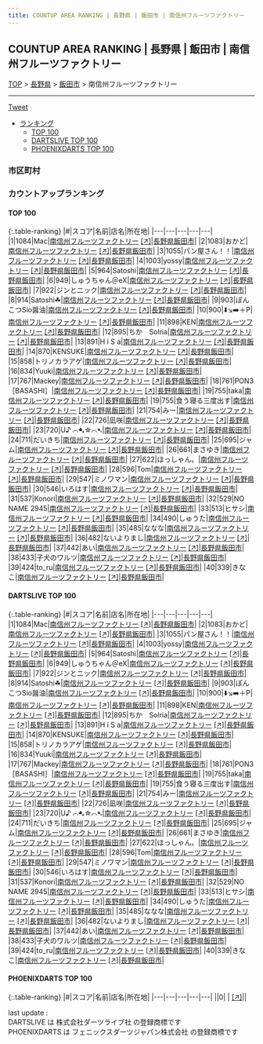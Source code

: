 ```yaml
---
title: COUNTUP AREA RANKING | 長野県 | 飯田市 | 南信州フルーツファクトリー
---
```

## COUNTUP AREA RANKING | 長野県 | 飯田市 | 南信州フルーツファクトリー

[TOP](/darts/rank/) > [長野県](/darts/rank/長野県/) > [飯田市](/darts/rank/長野県/飯田市/) > 南信州フルーツファクトリー

___

<a href="https://twitter.com/share?ref_src=twsrc%5Etfw" data-text="COUNTUP AREA RANKING | 長野県飯田市南信州フルーツファクトリー" class="twitter-share-button" data-hashtags="DARTSLIVE,PHOENIXDARTS,darts,ダーツ" data-show-count="false">Tweet</a>

* [ランキング](#カウントアップランキング)
    * [TOP 100](#top-100)
    * [DARTSLIVE TOP 100](#dartslive-top-100)
    * [PHOENIXDARTS TOP 100](#phoenixdarts-top-100)

### 市区町村

<ul>

</ul>

### カウントアップランキング

#### TOP 100



{:.table-ranking}
|#|スコア|名前|店名|所在地|
|---|---|---|---|---|
|1|1084|<span class="rank-name-dl">Mac</span>|<a href="/darts/rank/shops/d4917cc6288412ed0d9b047a20a7ba1e.html">南信州フルーツファクトリー</a> <a href="https://search.dartslive.com/jp/shop/d4917cc6288412ed0d9b047a20a7ba1e">[↗]</a>|<a href="/darts/rank/長野県/飯田市">長野県飯田市</a>|
|2|1083|<span class="rank-name-dl">おかど</span>|<a href="/darts/rank/shops/d4917cc6288412ed0d9b047a20a7ba1e.html">南信州フルーツファクトリー</a> <a href="https://search.dartslive.com/jp/shop/d4917cc6288412ed0d9b047a20a7ba1e">[↗]</a>|<a href="/darts/rank/長野県/飯田市">長野県飯田市</a>|
|3|1055|<span class="rank-name-dl">パン屋さん！！</span>|<a href="/darts/rank/shops/d4917cc6288412ed0d9b047a20a7ba1e.html">南信州フルーツファクトリー</a> <a href="https://search.dartslive.com/jp/shop/d4917cc6288412ed0d9b047a20a7ba1e">[↗]</a>|<a href="/darts/rank/長野県/飯田市">長野県飯田市</a>|
|4|1003|<span class="rank-name-dl">yossy</span>|<a href="/darts/rank/shops/d4917cc6288412ed0d9b047a20a7ba1e.html">南信州フルーツファクトリー</a> <a href="https://search.dartslive.com/jp/shop/d4917cc6288412ed0d9b047a20a7ba1e">[↗]</a>|<a href="/darts/rank/長野県/飯田市">長野県飯田市</a>|
|5|964|<span class="rank-name-dl">Satoshi</span>|<a href="/darts/rank/shops/d4917cc6288412ed0d9b047a20a7ba1e.html">南信州フルーツファクトリー</a> <a href="https://search.dartslive.com/jp/shop/d4917cc6288412ed0d9b047a20a7ba1e">[↗]</a>|<a href="/darts/rank/長野県/飯田市">長野県飯田市</a>|
|6|949|<span class="rank-name-dl">しゅうちゃん＠eX</span>|<a href="/darts/rank/shops/d4917cc6288412ed0d9b047a20a7ba1e.html">南信州フルーツファクトリー</a> <a href="https://search.dartslive.com/jp/shop/d4917cc6288412ed0d9b047a20a7ba1e">[↗]</a>|<a href="/darts/rank/長野県/飯田市">長野県飯田市</a>|
|7|922|<span class="rank-name-dl">ジンとニック</span>|<a href="/darts/rank/shops/d4917cc6288412ed0d9b047a20a7ba1e.html">南信州フルーツファクトリー</a> <a href="https://search.dartslive.com/jp/shop/d4917cc6288412ed0d9b047a20a7ba1e">[↗]</a>|<a href="/darts/rank/長野県/飯田市">長野県飯田市</a>|
|8|914|<span class="rank-name-dl">Satoshi☘︎︎</span>|<a href="/darts/rank/shops/d4917cc6288412ed0d9b047a20a7ba1e.html">南信州フルーツファクトリー</a> <a href="https://search.dartslive.com/jp/shop/d4917cc6288412ed0d9b047a20a7ba1e">[↗]</a>|<a href="/darts/rank/長野県/飯田市">長野県飯田市</a>|
|9|903|<span class="rank-name-dl">ぽんこつSio醤油</span>|<a href="/darts/rank/shops/d4917cc6288412ed0d9b047a20a7ba1e.html">南信州フルーツファクトリー</a> <a href="https://search.dartslive.com/jp/shop/d4917cc6288412ed0d9b047a20a7ba1e">[↗]</a>|<a href="/darts/rank/長野県/飯田市">長野県飯田市</a>|
|10|900|<span class="rank-name-dl">⬇️↘️➡️＋P</span>|<a href="/darts/rank/shops/d4917cc6288412ed0d9b047a20a7ba1e.html">南信州フルーツファクトリー</a> <a href="https://search.dartslive.com/jp/shop/d4917cc6288412ed0d9b047a20a7ba1e">[↗]</a>|<a href="/darts/rank/長野県/飯田市">長野県飯田市</a>|
|11|898|<span class="rank-name-dl">KEN</span>|<a href="/darts/rank/shops/d4917cc6288412ed0d9b047a20a7ba1e.html">南信州フルーツファクトリー</a> <a href="https://search.dartslive.com/jp/shop/d4917cc6288412ed0d9b047a20a7ba1e">[↗]</a>|<a href="/darts/rank/長野県/飯田市">長野県飯田市</a>|
|12|895|<span class="rank-name-dl">ちか　Solria</span>|<a href="/darts/rank/shops/d4917cc6288412ed0d9b047a20a7ba1e.html">南信州フルーツファクトリー</a> <a href="https://search.dartslive.com/jp/shop/d4917cc6288412ed0d9b047a20a7ba1e">[↗]</a>|<a href="/darts/rank/長野県/飯田市">長野県飯田市</a>|
|13|891|<span class="rank-name-dl">H i S a</span>|<a href="/darts/rank/shops/d4917cc6288412ed0d9b047a20a7ba1e.html">南信州フルーツファクトリー</a> <a href="https://search.dartslive.com/jp/shop/d4917cc6288412ed0d9b047a20a7ba1e">[↗]</a>|<a href="/darts/rank/長野県/飯田市">長野県飯田市</a>|
|14|870|<span class="rank-name-dl">KENSUKE</span>|<a href="/darts/rank/shops/d4917cc6288412ed0d9b047a20a7ba1e.html">南信州フルーツファクトリー</a> <a href="https://search.dartslive.com/jp/shop/d4917cc6288412ed0d9b047a20a7ba1e">[↗]</a>|<a href="/darts/rank/長野県/飯田市">長野県飯田市</a>|
|15|858|<span class="rank-name-dl">トリノカラアゲ</span>|<a href="/darts/rank/shops/d4917cc6288412ed0d9b047a20a7ba1e.html">南信州フルーツファクトリー</a> <a href="https://search.dartslive.com/jp/shop/d4917cc6288412ed0d9b047a20a7ba1e">[↗]</a>|<a href="/darts/rank/長野県/飯田市">長野県飯田市</a>|
|16|834|<span class="rank-name-dl">Yuuki</span>|<a href="/darts/rank/shops/d4917cc6288412ed0d9b047a20a7ba1e.html">南信州フルーツファクトリー</a> <a href="https://search.dartslive.com/jp/shop/d4917cc6288412ed0d9b047a20a7ba1e">[↗]</a>|<a href="/darts/rank/長野県/飯田市">長野県飯田市</a>|
|17|767|<span class="rank-name-dl">Mackey</span>|<a href="/darts/rank/shops/d4917cc6288412ed0d9b047a20a7ba1e.html">南信州フルーツファクトリー</a> <a href="https://search.dartslive.com/jp/shop/d4917cc6288412ed0d9b047a20a7ba1e">[↗]</a>|<a href="/darts/rank/長野県/飯田市">長野県飯田市</a>|
|18|761|<span class="rank-name-dl">PON3［BASASHI］</span>|<a href="/darts/rank/shops/d4917cc6288412ed0d9b047a20a7ba1e.html">南信州フルーツファクトリー</a> <a href="https://search.dartslive.com/jp/shop/d4917cc6288412ed0d9b047a20a7ba1e">[↗]</a>|<a href="/darts/rank/長野県/飯田市">長野県飯田市</a>|
|19|755|<span class="rank-name-dl">taka</span>|<a href="/darts/rank/shops/d4917cc6288412ed0d9b047a20a7ba1e.html">南信州フルーツファクトリー</a> <a href="https://search.dartslive.com/jp/shop/d4917cc6288412ed0d9b047a20a7ba1e">[↗]</a>|<a href="/darts/rank/長野県/飯田市">長野県飯田市</a>|
|19|755|<span class="rank-name-dl">食う寝る三度出す</span>|<a href="/darts/rank/shops/d4917cc6288412ed0d9b047a20a7ba1e.html">南信州フルーツファクトリー</a> <a href="https://search.dartslive.com/jp/shop/d4917cc6288412ed0d9b047a20a7ba1e">[↗]</a>|<a href="/darts/rank/長野県/飯田市">長野県飯田市</a>|
|21|754|<span class="rank-name-dl">みー</span>|<a href="/darts/rank/shops/d4917cc6288412ed0d9b047a20a7ba1e.html">南信州フルーツファクトリー</a> <a href="https://search.dartslive.com/jp/shop/d4917cc6288412ed0d9b047a20a7ba1e">[↗]</a>|<a href="/darts/rank/長野県/飯田市">長野県飯田市</a>|
|22|726|<span class="rank-name-dl">凪咲</span>|<a href="/darts/rank/shops/d4917cc6288412ed0d9b047a20a7ba1e.html">南信州フルーツファクトリー</a> <a href="https://search.dartslive.com/jp/shop/d4917cc6288412ed0d9b047a20a7ba1e">[↗]</a>|<a href="/darts/rank/長野県/飯田市">長野県飯田市</a>|
|23|720|<span class="rank-name-dl">U♪ ⌒➷☆⌒➴</span>|<a href="/darts/rank/shops/d4917cc6288412ed0d9b047a20a7ba1e.html">南信州フルーツファクトリー</a> <a href="https://search.dartslive.com/jp/shop/d4917cc6288412ed0d9b047a20a7ba1e">[↗]</a>|<a href="/darts/rank/長野県/飯田市">長野県飯田市</a>|
|24|711|<span class="rank-name-dl">だいきち</span>|<a href="/darts/rank/shops/d4917cc6288412ed0d9b047a20a7ba1e.html">南信州フルーツファクトリー</a> <a href="https://search.dartslive.com/jp/shop/d4917cc6288412ed0d9b047a20a7ba1e">[↗]</a>|<a href="/darts/rank/長野県/飯田市">長野県飯田市</a>|
|25|695|<span class="rank-name-dl">ジャム</span>|<a href="/darts/rank/shops/d4917cc6288412ed0d9b047a20a7ba1e.html">南信州フルーツファクトリー</a> <a href="https://search.dartslive.com/jp/shop/d4917cc6288412ed0d9b047a20a7ba1e">[↗]</a>|<a href="/darts/rank/長野県/飯田市">長野県飯田市</a>|
|26|661|<span class="rank-name-dl">まさゆき</span>|<a href="/darts/rank/shops/d4917cc6288412ed0d9b047a20a7ba1e.html">南信州フルーツファクトリー</a> <a href="https://search.dartslive.com/jp/shop/d4917cc6288412ed0d9b047a20a7ba1e">[↗]</a>|<a href="/darts/rank/長野県/飯田市">長野県飯田市</a>|
|27|622|<span class="rank-name-dl">ほっしゃん。</span>|<a href="/darts/rank/shops/d4917cc6288412ed0d9b047a20a7ba1e.html">南信州フルーツファクトリー</a> <a href="https://search.dartslive.com/jp/shop/d4917cc6288412ed0d9b047a20a7ba1e">[↗]</a>|<a href="/darts/rank/長野県/飯田市">長野県飯田市</a>|
|28|596|<span class="rank-name-dl">Tom</span>|<a href="/darts/rank/shops/d4917cc6288412ed0d9b047a20a7ba1e.html">南信州フルーツファクトリー</a> <a href="https://search.dartslive.com/jp/shop/d4917cc6288412ed0d9b047a20a7ba1e">[↗]</a>|<a href="/darts/rank/長野県/飯田市">長野県飯田市</a>|
|29|547|<span class="rank-name-dl">ミノワマン</span>|<a href="/darts/rank/shops/d4917cc6288412ed0d9b047a20a7ba1e.html">南信州フルーツファクトリー</a> <a href="https://search.dartslive.com/jp/shop/d4917cc6288412ed0d9b047a20a7ba1e">[↗]</a>|<a href="/darts/rank/長野県/飯田市">長野県飯田市</a>|
|30|546|<span class="rank-name-dl">いろはす</span>|<a href="/darts/rank/shops/d4917cc6288412ed0d9b047a20a7ba1e.html">南信州フルーツファクトリー</a> <a href="https://search.dartslive.com/jp/shop/d4917cc6288412ed0d9b047a20a7ba1e">[↗]</a>|<a href="/darts/rank/長野県/飯田市">長野県飯田市</a>|
|31|537|<span class="rank-name-dl">Konori</span>|<a href="/darts/rank/shops/d4917cc6288412ed0d9b047a20a7ba1e.html">南信州フルーツファクトリー</a> <a href="https://search.dartslive.com/jp/shop/d4917cc6288412ed0d9b047a20a7ba1e">[↗]</a>|<a href="/darts/rank/長野県/飯田市">長野県飯田市</a>|
|32|529|<span class="rank-name-dl">NO NAME 2945</span>|<a href="/darts/rank/shops/d4917cc6288412ed0d9b047a20a7ba1e.html">南信州フルーツファクトリー</a> <a href="https://search.dartslive.com/jp/shop/d4917cc6288412ed0d9b047a20a7ba1e">[↗]</a>|<a href="/darts/rank/長野県/飯田市">長野県飯田市</a>|
|33|513|<span class="rank-name-dl">ヒサシ</span>|<a href="/darts/rank/shops/d4917cc6288412ed0d9b047a20a7ba1e.html">南信州フルーツファクトリー</a> <a href="https://search.dartslive.com/jp/shop/d4917cc6288412ed0d9b047a20a7ba1e">[↗]</a>|<a href="/darts/rank/長野県/飯田市">長野県飯田市</a>|
|34|490|<span class="rank-name-dl">しゅうた</span>|<a href="/darts/rank/shops/d4917cc6288412ed0d9b047a20a7ba1e.html">南信州フルーツファクトリー</a> <a href="https://search.dartslive.com/jp/shop/d4917cc6288412ed0d9b047a20a7ba1e">[↗]</a>|<a href="/darts/rank/長野県/飯田市">長野県飯田市</a>|
|35|485|<span class="rank-name-dl">ななな</span>|<a href="/darts/rank/shops/d4917cc6288412ed0d9b047a20a7ba1e.html">南信州フルーツファクトリー</a> <a href="https://search.dartslive.com/jp/shop/d4917cc6288412ed0d9b047a20a7ba1e">[↗]</a>|<a href="/darts/rank/長野県/飯田市">長野県飯田市</a>|
|36|482|<span class="rank-name-dl">ないよりまし</span>|<a href="/darts/rank/shops/d4917cc6288412ed0d9b047a20a7ba1e.html">南信州フルーツファクトリー</a> <a href="https://search.dartslive.com/jp/shop/d4917cc6288412ed0d9b047a20a7ba1e">[↗]</a>|<a href="/darts/rank/長野県/飯田市">長野県飯田市</a>|
|37|442|<span class="rank-name-dl">あい</span>|<a href="/darts/rank/shops/d4917cc6288412ed0d9b047a20a7ba1e.html">南信州フルーツファクトリー</a> <a href="https://search.dartslive.com/jp/shop/d4917cc6288412ed0d9b047a20a7ba1e">[↗]</a>|<a href="/darts/rank/長野県/飯田市">長野県飯田市</a>|
|38|433|<span class="rank-name-dl">子犬のワルツ</span>|<a href="/darts/rank/shops/d4917cc6288412ed0d9b047a20a7ba1e.html">南信州フルーツファクトリー</a> <a href="https://search.dartslive.com/jp/shop/d4917cc6288412ed0d9b047a20a7ba1e">[↗]</a>|<a href="/darts/rank/長野県/飯田市">長野県飯田市</a>|
|39|424|<span class="rank-name-dl">to_ru</span>|<a href="/darts/rank/shops/d4917cc6288412ed0d9b047a20a7ba1e.html">南信州フルーツファクトリー</a> <a href="https://search.dartslive.com/jp/shop/d4917cc6288412ed0d9b047a20a7ba1e">[↗]</a>|<a href="/darts/rank/長野県/飯田市">長野県飯田市</a>|
|40|339|<span class="rank-name-dl">きなこ</span>|<a href="/darts/rank/shops/d4917cc6288412ed0d9b047a20a7ba1e.html">南信州フルーツファクトリー</a> <a href="https://search.dartslive.com/jp/shop/d4917cc6288412ed0d9b047a20a7ba1e">[↗]</a>|<a href="/darts/rank/長野県/飯田市">長野県飯田市</a>|


#### DARTSLIVE TOP 100



{:.table-ranking}
|#|スコア|名前|店名|所在地|
|---|---|---|---|---|
|1|1084|<span class="rank-name-dl">Mac</span>|<a href="/darts/rank/shops/d4917cc6288412ed0d9b047a20a7ba1e.html">南信州フルーツファクトリー</a> <a href="https://search.dartslive.com/jp/shop/d4917cc6288412ed0d9b047a20a7ba1e">[↗]</a>|<a href="/darts/rank/長野県/飯田市">長野県飯田市</a>|
|2|1083|<span class="rank-name-dl">おかど</span>|<a href="/darts/rank/shops/d4917cc6288412ed0d9b047a20a7ba1e.html">南信州フルーツファクトリー</a> <a href="https://search.dartslive.com/jp/shop/d4917cc6288412ed0d9b047a20a7ba1e">[↗]</a>|<a href="/darts/rank/長野県/飯田市">長野県飯田市</a>|
|3|1055|<span class="rank-name-dl">パン屋さん！！</span>|<a href="/darts/rank/shops/d4917cc6288412ed0d9b047a20a7ba1e.html">南信州フルーツファクトリー</a> <a href="https://search.dartslive.com/jp/shop/d4917cc6288412ed0d9b047a20a7ba1e">[↗]</a>|<a href="/darts/rank/長野県/飯田市">長野県飯田市</a>|
|4|1003|<span class="rank-name-dl">yossy</span>|<a href="/darts/rank/shops/d4917cc6288412ed0d9b047a20a7ba1e.html">南信州フルーツファクトリー</a> <a href="https://search.dartslive.com/jp/shop/d4917cc6288412ed0d9b047a20a7ba1e">[↗]</a>|<a href="/darts/rank/長野県/飯田市">長野県飯田市</a>|
|5|964|<span class="rank-name-dl">Satoshi</span>|<a href="/darts/rank/shops/d4917cc6288412ed0d9b047a20a7ba1e.html">南信州フルーツファクトリー</a> <a href="https://search.dartslive.com/jp/shop/d4917cc6288412ed0d9b047a20a7ba1e">[↗]</a>|<a href="/darts/rank/長野県/飯田市">長野県飯田市</a>|
|6|949|<span class="rank-name-dl">しゅうちゃん＠eX</span>|<a href="/darts/rank/shops/d4917cc6288412ed0d9b047a20a7ba1e.html">南信州フルーツファクトリー</a> <a href="https://search.dartslive.com/jp/shop/d4917cc6288412ed0d9b047a20a7ba1e">[↗]</a>|<a href="/darts/rank/長野県/飯田市">長野県飯田市</a>|
|7|922|<span class="rank-name-dl">ジンとニック</span>|<a href="/darts/rank/shops/d4917cc6288412ed0d9b047a20a7ba1e.html">南信州フルーツファクトリー</a> <a href="https://search.dartslive.com/jp/shop/d4917cc6288412ed0d9b047a20a7ba1e">[↗]</a>|<a href="/darts/rank/長野県/飯田市">長野県飯田市</a>|
|8|914|<span class="rank-name-dl">Satoshi☘︎︎</span>|<a href="/darts/rank/shops/d4917cc6288412ed0d9b047a20a7ba1e.html">南信州フルーツファクトリー</a> <a href="https://search.dartslive.com/jp/shop/d4917cc6288412ed0d9b047a20a7ba1e">[↗]</a>|<a href="/darts/rank/長野県/飯田市">長野県飯田市</a>|
|9|903|<span class="rank-name-dl">ぽんこつSio醤油</span>|<a href="/darts/rank/shops/d4917cc6288412ed0d9b047a20a7ba1e.html">南信州フルーツファクトリー</a> <a href="https://search.dartslive.com/jp/shop/d4917cc6288412ed0d9b047a20a7ba1e">[↗]</a>|<a href="/darts/rank/長野県/飯田市">長野県飯田市</a>|
|10|900|<span class="rank-name-dl">⬇️↘️➡️＋P</span>|<a href="/darts/rank/shops/d4917cc6288412ed0d9b047a20a7ba1e.html">南信州フルーツファクトリー</a> <a href="https://search.dartslive.com/jp/shop/d4917cc6288412ed0d9b047a20a7ba1e">[↗]</a>|<a href="/darts/rank/長野県/飯田市">長野県飯田市</a>|
|11|898|<span class="rank-name-dl">KEN</span>|<a href="/darts/rank/shops/d4917cc6288412ed0d9b047a20a7ba1e.html">南信州フルーツファクトリー</a> <a href="https://search.dartslive.com/jp/shop/d4917cc6288412ed0d9b047a20a7ba1e">[↗]</a>|<a href="/darts/rank/長野県/飯田市">長野県飯田市</a>|
|12|895|<span class="rank-name-dl">ちか　Solria</span>|<a href="/darts/rank/shops/d4917cc6288412ed0d9b047a20a7ba1e.html">南信州フルーツファクトリー</a> <a href="https://search.dartslive.com/jp/shop/d4917cc6288412ed0d9b047a20a7ba1e">[↗]</a>|<a href="/darts/rank/長野県/飯田市">長野県飯田市</a>|
|13|891|<span class="rank-name-dl">H i S a</span>|<a href="/darts/rank/shops/d4917cc6288412ed0d9b047a20a7ba1e.html">南信州フルーツファクトリー</a> <a href="https://search.dartslive.com/jp/shop/d4917cc6288412ed0d9b047a20a7ba1e">[↗]</a>|<a href="/darts/rank/長野県/飯田市">長野県飯田市</a>|
|14|870|<span class="rank-name-dl">KENSUKE</span>|<a href="/darts/rank/shops/d4917cc6288412ed0d9b047a20a7ba1e.html">南信州フルーツファクトリー</a> <a href="https://search.dartslive.com/jp/shop/d4917cc6288412ed0d9b047a20a7ba1e">[↗]</a>|<a href="/darts/rank/長野県/飯田市">長野県飯田市</a>|
|15|858|<span class="rank-name-dl">トリノカラアゲ</span>|<a href="/darts/rank/shops/d4917cc6288412ed0d9b047a20a7ba1e.html">南信州フルーツファクトリー</a> <a href="https://search.dartslive.com/jp/shop/d4917cc6288412ed0d9b047a20a7ba1e">[↗]</a>|<a href="/darts/rank/長野県/飯田市">長野県飯田市</a>|
|16|834|<span class="rank-name-dl">Yuuki</span>|<a href="/darts/rank/shops/d4917cc6288412ed0d9b047a20a7ba1e.html">南信州フルーツファクトリー</a> <a href="https://search.dartslive.com/jp/shop/d4917cc6288412ed0d9b047a20a7ba1e">[↗]</a>|<a href="/darts/rank/長野県/飯田市">長野県飯田市</a>|
|17|767|<span class="rank-name-dl">Mackey</span>|<a href="/darts/rank/shops/d4917cc6288412ed0d9b047a20a7ba1e.html">南信州フルーツファクトリー</a> <a href="https://search.dartslive.com/jp/shop/d4917cc6288412ed0d9b047a20a7ba1e">[↗]</a>|<a href="/darts/rank/長野県/飯田市">長野県飯田市</a>|
|18|761|<span class="rank-name-dl">PON3［BASASHI］</span>|<a href="/darts/rank/shops/d4917cc6288412ed0d9b047a20a7ba1e.html">南信州フルーツファクトリー</a> <a href="https://search.dartslive.com/jp/shop/d4917cc6288412ed0d9b047a20a7ba1e">[↗]</a>|<a href="/darts/rank/長野県/飯田市">長野県飯田市</a>|
|19|755|<span class="rank-name-dl">taka</span>|<a href="/darts/rank/shops/d4917cc6288412ed0d9b047a20a7ba1e.html">南信州フルーツファクトリー</a> <a href="https://search.dartslive.com/jp/shop/d4917cc6288412ed0d9b047a20a7ba1e">[↗]</a>|<a href="/darts/rank/長野県/飯田市">長野県飯田市</a>|
|19|755|<span class="rank-name-dl">食う寝る三度出す</span>|<a href="/darts/rank/shops/d4917cc6288412ed0d9b047a20a7ba1e.html">南信州フルーツファクトリー</a> <a href="https://search.dartslive.com/jp/shop/d4917cc6288412ed0d9b047a20a7ba1e">[↗]</a>|<a href="/darts/rank/長野県/飯田市">長野県飯田市</a>|
|21|754|<span class="rank-name-dl">みー</span>|<a href="/darts/rank/shops/d4917cc6288412ed0d9b047a20a7ba1e.html">南信州フルーツファクトリー</a> <a href="https://search.dartslive.com/jp/shop/d4917cc6288412ed0d9b047a20a7ba1e">[↗]</a>|<a href="/darts/rank/長野県/飯田市">長野県飯田市</a>|
|22|726|<span class="rank-name-dl">凪咲</span>|<a href="/darts/rank/shops/d4917cc6288412ed0d9b047a20a7ba1e.html">南信州フルーツファクトリー</a> <a href="https://search.dartslive.com/jp/shop/d4917cc6288412ed0d9b047a20a7ba1e">[↗]</a>|<a href="/darts/rank/長野県/飯田市">長野県飯田市</a>|
|23|720|<span class="rank-name-dl">U♪ ⌒➷☆⌒➴</span>|<a href="/darts/rank/shops/d4917cc6288412ed0d9b047a20a7ba1e.html">南信州フルーツファクトリー</a> <a href="https://search.dartslive.com/jp/shop/d4917cc6288412ed0d9b047a20a7ba1e">[↗]</a>|<a href="/darts/rank/長野県/飯田市">長野県飯田市</a>|
|24|711|<span class="rank-name-dl">だいきち</span>|<a href="/darts/rank/shops/d4917cc6288412ed0d9b047a20a7ba1e.html">南信州フルーツファクトリー</a> <a href="https://search.dartslive.com/jp/shop/d4917cc6288412ed0d9b047a20a7ba1e">[↗]</a>|<a href="/darts/rank/長野県/飯田市">長野県飯田市</a>|
|25|695|<span class="rank-name-dl">ジャム</span>|<a href="/darts/rank/shops/d4917cc6288412ed0d9b047a20a7ba1e.html">南信州フルーツファクトリー</a> <a href="https://search.dartslive.com/jp/shop/d4917cc6288412ed0d9b047a20a7ba1e">[↗]</a>|<a href="/darts/rank/長野県/飯田市">長野県飯田市</a>|
|26|661|<span class="rank-name-dl">まさゆき</span>|<a href="/darts/rank/shops/d4917cc6288412ed0d9b047a20a7ba1e.html">南信州フルーツファクトリー</a> <a href="https://search.dartslive.com/jp/shop/d4917cc6288412ed0d9b047a20a7ba1e">[↗]</a>|<a href="/darts/rank/長野県/飯田市">長野県飯田市</a>|
|27|622|<span class="rank-name-dl">ほっしゃん。</span>|<a href="/darts/rank/shops/d4917cc6288412ed0d9b047a20a7ba1e.html">南信州フルーツファクトリー</a> <a href="https://search.dartslive.com/jp/shop/d4917cc6288412ed0d9b047a20a7ba1e">[↗]</a>|<a href="/darts/rank/長野県/飯田市">長野県飯田市</a>|
|28|596|<span class="rank-name-dl">Tom</span>|<a href="/darts/rank/shops/d4917cc6288412ed0d9b047a20a7ba1e.html">南信州フルーツファクトリー</a> <a href="https://search.dartslive.com/jp/shop/d4917cc6288412ed0d9b047a20a7ba1e">[↗]</a>|<a href="/darts/rank/長野県/飯田市">長野県飯田市</a>|
|29|547|<span class="rank-name-dl">ミノワマン</span>|<a href="/darts/rank/shops/d4917cc6288412ed0d9b047a20a7ba1e.html">南信州フルーツファクトリー</a> <a href="https://search.dartslive.com/jp/shop/d4917cc6288412ed0d9b047a20a7ba1e">[↗]</a>|<a href="/darts/rank/長野県/飯田市">長野県飯田市</a>|
|30|546|<span class="rank-name-dl">いろはす</span>|<a href="/darts/rank/shops/d4917cc6288412ed0d9b047a20a7ba1e.html">南信州フルーツファクトリー</a> <a href="https://search.dartslive.com/jp/shop/d4917cc6288412ed0d9b047a20a7ba1e">[↗]</a>|<a href="/darts/rank/長野県/飯田市">長野県飯田市</a>|
|31|537|<span class="rank-name-dl">Konori</span>|<a href="/darts/rank/shops/d4917cc6288412ed0d9b047a20a7ba1e.html">南信州フルーツファクトリー</a> <a href="https://search.dartslive.com/jp/shop/d4917cc6288412ed0d9b047a20a7ba1e">[↗]</a>|<a href="/darts/rank/長野県/飯田市">長野県飯田市</a>|
|32|529|<span class="rank-name-dl">NO NAME 2945</span>|<a href="/darts/rank/shops/d4917cc6288412ed0d9b047a20a7ba1e.html">南信州フルーツファクトリー</a> <a href="https://search.dartslive.com/jp/shop/d4917cc6288412ed0d9b047a20a7ba1e">[↗]</a>|<a href="/darts/rank/長野県/飯田市">長野県飯田市</a>|
|33|513|<span class="rank-name-dl">ヒサシ</span>|<a href="/darts/rank/shops/d4917cc6288412ed0d9b047a20a7ba1e.html">南信州フルーツファクトリー</a> <a href="https://search.dartslive.com/jp/shop/d4917cc6288412ed0d9b047a20a7ba1e">[↗]</a>|<a href="/darts/rank/長野県/飯田市">長野県飯田市</a>|
|34|490|<span class="rank-name-dl">しゅうた</span>|<a href="/darts/rank/shops/d4917cc6288412ed0d9b047a20a7ba1e.html">南信州フルーツファクトリー</a> <a href="https://search.dartslive.com/jp/shop/d4917cc6288412ed0d9b047a20a7ba1e">[↗]</a>|<a href="/darts/rank/長野県/飯田市">長野県飯田市</a>|
|35|485|<span class="rank-name-dl">ななな</span>|<a href="/darts/rank/shops/d4917cc6288412ed0d9b047a20a7ba1e.html">南信州フルーツファクトリー</a> <a href="https://search.dartslive.com/jp/shop/d4917cc6288412ed0d9b047a20a7ba1e">[↗]</a>|<a href="/darts/rank/長野県/飯田市">長野県飯田市</a>|
|36|482|<span class="rank-name-dl">ないよりまし</span>|<a href="/darts/rank/shops/d4917cc6288412ed0d9b047a20a7ba1e.html">南信州フルーツファクトリー</a> <a href="https://search.dartslive.com/jp/shop/d4917cc6288412ed0d9b047a20a7ba1e">[↗]</a>|<a href="/darts/rank/長野県/飯田市">長野県飯田市</a>|
|37|442|<span class="rank-name-dl">あい</span>|<a href="/darts/rank/shops/d4917cc6288412ed0d9b047a20a7ba1e.html">南信州フルーツファクトリー</a> <a href="https://search.dartslive.com/jp/shop/d4917cc6288412ed0d9b047a20a7ba1e">[↗]</a>|<a href="/darts/rank/長野県/飯田市">長野県飯田市</a>|
|38|433|<span class="rank-name-dl">子犬のワルツ</span>|<a href="/darts/rank/shops/d4917cc6288412ed0d9b047a20a7ba1e.html">南信州フルーツファクトリー</a> <a href="https://search.dartslive.com/jp/shop/d4917cc6288412ed0d9b047a20a7ba1e">[↗]</a>|<a href="/darts/rank/長野県/飯田市">長野県飯田市</a>|
|39|424|<span class="rank-name-dl">to_ru</span>|<a href="/darts/rank/shops/d4917cc6288412ed0d9b047a20a7ba1e.html">南信州フルーツファクトリー</a> <a href="https://search.dartslive.com/jp/shop/d4917cc6288412ed0d9b047a20a7ba1e">[↗]</a>|<a href="/darts/rank/長野県/飯田市">長野県飯田市</a>|
|40|339|<span class="rank-name-dl">きなこ</span>|<a href="/darts/rank/shops/d4917cc6288412ed0d9b047a20a7ba1e.html">南信州フルーツファクトリー</a> <a href="https://search.dartslive.com/jp/shop/d4917cc6288412ed0d9b047a20a7ba1e">[↗]</a>|<a href="/darts/rank/長野県/飯田市">長野県飯田市</a>|


#### PHOENIXDARTS TOP 100



{:.table-ranking}
|#|スコア|名前|店名|所在地|
|---|---|---|---|---|
||0|<span class="rank-name-dl"> </span>|<a href="/darts/rank/shops/.html"></a> <a href="">[↗]</a>|<a href="/darts/rank//"></a>|


<div class="footer border-top border-gray-light mt-5 pt-3 text-right text-gray">
    last update : <span style="font-weight: italic" id="foot_last_modified"></span><br />
    DARTSLIVE は 株式会社ダーツライブ社 の登録商標です<br />
    PHOENIXDARTS は フェニックスダーツジャパン株式会社 の登録商標です<br />
</div>

<script src="https://cdnjs.cloudflare.com/ajax/libs/jquery.tablesorter/2.31.3/js/jquery.tablesorter.min.js" integrity="sha512-qzgd5cYSZcosqpzpn7zF2ZId8f/8CHmFKZ8j7mU4OUXTNRd5g+ZHBPsgKEwoqxCtdQvExE5LprwwPAgoicguNg==" crossorigin="anonymous" referrerpolicy="no-referrer"></script>
<link rel="stylesheet" href="https://cdnjs.cloudflare.com/ajax/libs/jquery.tablesorter/2.31.3/css/theme.default.min.css" integrity="sha512-wghhOJkjQX0Lh3NSWvNKeZ0ZpNn+SPVXX1Qyc9OCaogADktxrBiBdKGDoqVUOyhStvMBmJQ8ZdMHiR3wuEq8+w==" crossorigin="anonymous" referrerpolicy="no-referrer" />
<script>
$(function() {
    $(".table-ranking").tablesorter({sortList:[[0, 0]]});
    $("#foot_last_modified").text(formatDate(new Date(document.lastModified), 'yyyy-MM-dd HH:mm:ss'));
});
</script>

<script async src="https://platform.twitter.com/widgets.js" charset="utf-8"></script>